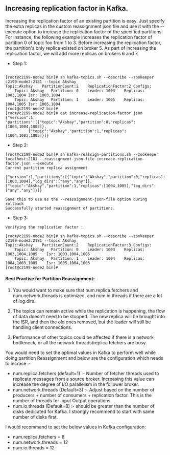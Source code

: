 ## Increasing replication factor in Kafka.

  Increasing the replication factor of an existing partition is easy. Just specify the extra replicas in the custom reassignment json file and use it with the --execute option to increase the replication factor of the specified partitions.
For instance, the following example increases the replication factor of partition 0 of topic foo from 1 to 3. Before increasing the replication factor, the partition's only replica existed on broker 5. As part of increasing the replication factor, we will add more replicas on brokers 6 and 7.

* Step 1: 

```The first step is to hand craft the custom reassignment plan in a json file.

[root@c2199-node2 bin]# sh kafka-topics.sh --describe --zookeeper c2199-node2:2181 --topic Akshay
Topic:Akshay	PartitionCount:2	ReplicationFactor:2	Configs:
	Topic: Akshay	Partition: 0	Leader: 1003	Replicas: 1003,1004	Isr: 1003,1004
	Topic: Akshay	Partition: 1	Leader: 1005	Replicas: 1004,1005	Isr: 1005,1004
[root@c2199-node2 bin]#
[root@c2199-node2 bin]# cat increase-replication-factor.json 
{"version":1,
"partitions":[{"topic":"Akshay","partition":0,"replicas":[1003,1004,1005]},
	      {"topic":"Akshay","partition":1,"replicas":[1004,1003,1005]}]}
```

* Step 2: 

```
[root@c2199-node2 bin]# sh kafka-reassign-partitions.sh --zookeeper localhost:2181 --reassignment-json-file increase-replication-factor.json --execute
Current partition replica assignment

{"version":1,"partitions":[{"topic":"Akshay","partition":0,"replicas":[1003,1004],"log_dirs":["any","any"]},{"topic":"Akshay","partition":1,"replicas":[1004,1005],"log_dirs":["any","any"]}]}

Save this to use as the --reassignment-json-file option during rollback
Successfully started reassignment of partitions.
```

* Step 3: 
```
Verifying the replication factor :

[root@c2199-node2 bin]# sh kafka-topics.sh --describe --zookeeper c2199-node2:2181 --topic Akshay
Topic:Akshay	PartitionCount:2	ReplicationFactor:3	Configs:
	Topic: Akshay	Partition: 0	Leader: 1003	Replicas: 1003,1004,1005	Isr: 1003,1004,1005
	Topic: Akshay	Partition: 1	Leader: 1004	Replicas: 1004,1003,1005	Isr: 1005,1004,1003
[root@c2199-node2 bin]#
```


#### Best Practise for Partition Reassignment:

1. You would want to make sure that num.replica.fetchers and num.network.threads is optimized, and num.io.threads if there are a lot of log.dirs.

2. The topics can remain active while the replication is happening, the flow of data doesn't need to be stopped. The new replica will be brought into the ISR, and then the old ones removed, but the leader will still be handling client connections.

3. Performance of other topics could be affected if there is a network bottleneck, or all the network threads/replica fetchers  are busy.

You would need to set the optimal values in Kafka to perform well while doing partition Reassignment and below are the configuration which needs to incrase :-

* num.replica.fetchers (default=1) :- Number of fetcher threads used to replicate messages from a source broker. Increasing this value can increase the degree of I/O parallelism in the follower broker.
* num.network.threads (Default=3) :- Adjust based on the number of producers + number of consumers + replication factor. This is the number of threads for Input Output operations.
* num.io.threads (Default=8) :- should be greater than the number of disks dedicated for Kafka. I strongly recommend to start with same number of disks first.

I would recommand to set the below values in Kafka configuration:

* num.replica.fetchers = 8
* num.network.threads = 12
* num.io.threads = 12 
